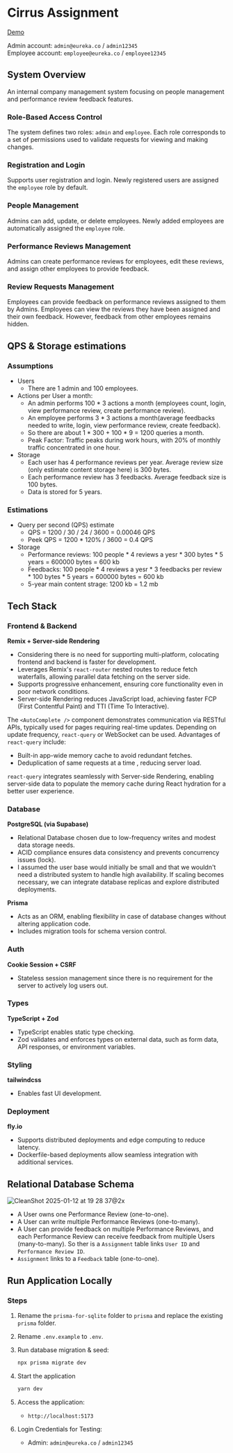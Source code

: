 # Cirrus Assignment

[Demo](https://cirrus-hw.fly.dev/login)

Admin account: `admin@eureka.co` / `admin12345`  
Employee account: `employee@eureka.co` / `employee12345`

## System Overview

An internal company management system focusing on people management and performance review feedback features.

### Role-Based Access Control

The system defines two roles: `admin` and `employee`. Each role corresponds to a set of permissions used to validate requests for viewing and making changes.

### Registration and Login

Supports user registration and login. Newly registered users are assigned the `employee` role by default.

### People Management

Admins can add, update, or delete employees. Newly added employees are automatically assigned the `employee` role.

### Performance Reviews Management

Admins can create performance reviews for employees, edit these reviews, and assign other employees to provide feedback.

### Review Requests Management

Employees can provide feedback on performance reviews assigned to them by Admins. Employees can view the reviews they have been assigned and their own feedback. However, feedback from other employees remains hidden.

## QPS & Storage estimations

### Assumptions

- Users
   - There are 1 admin and 100 employees.
- Actions per User a month: 
   - An admin performs 100 * 3 actions a month (employees count, login, view performance review, create performance review).
   - An employee performs 3 * 3 actions a month(average feedbacks needed to write, login, view performance review, create feedback).
   - So there are about 1 * 300 + 100 * 9 = 1200 queries a month.
   - Peak Factor: Traffic peaks during work hours, with 20% of monthly traffic concentrated in one hour.
- Storage
   - Each user has 4 performance reviews per year. Average review size (only estimate content storage here) is 300 bytes.
   - Each performance review has 3 feedbacks. Average feedback size is 100 bytes.
   - Data is stored for 5 years.

### Estimations

- Query per second (QPS) estimate
   - QPS = 1200 / 30 / 24 / 3600 = 0.00046 QPS
   - Peek QPS = 1200 * 120% / 3600 = 0.4 QPS
- Storage
   - Performance reviews: 100 people * 4 reviews a yesr * 300 bytes * 5 years = 600000 bytes = 600 kb
   - Feedbacks: 100 people * 4 reviews a yesr * 3 feedbacks per review * 100 bytes * 5 years = 600000 bytes = 600 kb
   - 5-year main content strage: 1200 kb = 1.2 mb

## Tech Stack

### Frontend & Backend

**Remix + Server-side Rendering**  
- Considering there is no need for supporting multi-platform, colocating frontend and backend is faster for development.
- Leverages Remix's `react-router` nested routes to reduce fetch waterfalls, allowing parallel data fetching on the server side.
- Supports progressive enhancement, ensuring core functionality even in poor network conditions.
- Server-side Rendering reduces JavaScript load, achieving faster FCP (First Contentful Paint) and TTI (Time To Interactive).

The `<AutoComplete />` component demonstrates communication via RESTful APIs, typically used for pages requiring real-time updates. Depending on update frequency, `react-query` or WebSocket can be used. Advantages of `react-query` include:
- Built-in app-wide memory cache to avoid redundant fetches.
- Deduplication of same requests at a time , reducing server load.

`react-query` integrates seamlessly with Server-side Rendering, enabling server-side data to populate the memory cache during React hydration for a better user experience.

### Database

**PostgreSQL (via Supabase)**  
- Relational Database chosen due to low-frequency writes and modest data storage needs.
- ACID compliance ensures data consistency and prevents concurrency issues (lock).
- I assumed the user base would initially be small and that we wouldn't need a distributed system to handle high availability. If scaling becomes necessary, we can integrate database replicas and explore distributed deployments.

**Prisma**  
- Acts as an ORM, enabling flexibility in case of database changes without altering application code.
- Includes migration tools for schema version control.

### Auth

**Cookie Session + CSRF**  
- Stateless session management since there is no requirement for the server to actively log users out.

### Types

**TypeScript + Zod**  
- TypeScript enables static type checking.
- Zod validates and enforces types on external data, such as form data, API responses, or environment variables.

### Styling

**tailwindcss**  
- Enables fast UI development.

### Deployment

**fly.io**  
- Supports distributed deployments and edge computing to reduce latency.
- Dockerfile-based deployments allow seamless integration with additional services.

## Relational Database Schema

![CleanShot 2025-01-12 at 19 28 37@2x](https://github.com/user-attachments/assets/87acacfb-c2b3-402c-9a7a-766f6317a267)

- A User owns one Performance Review (one-to-one).  
- A User can write multiple Performance Reviews (one-to-many).  
- A User can provide feedback on multiple Performance Reviews, and each Performance Review can receive feedback from multiple Users (many-to-many). So ther is a `Assignment` table links `User ID` and `Performance Review ID`.  
- `Assignment` links to a `Feedback` table (one-to-one).

## Run Application Locally

### Steps

1. Rename the `prisma-for-sqlite` folder to `prisma` and replace the existing `prisma` folder.

2. Rename `.env.example` to `.env`.

3. Run database migration & seed:
   ```bash
   npx prisma migrate dev
   ```

4. Start the application
    ```bash
    yarn dev
    ```

5. Access the application:
   - `http://localhost:5173`

6. Login Credentials for Testing:
   - Admin: `admin@eureka.co` / `admin12345`
